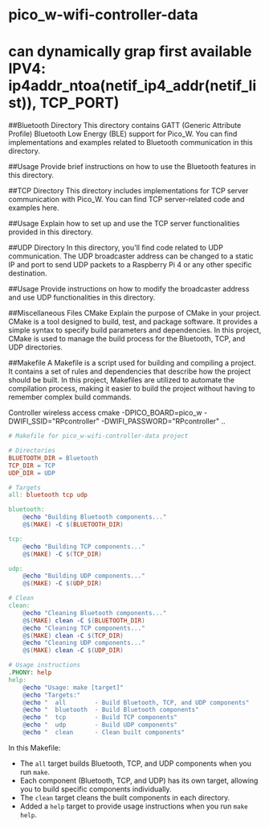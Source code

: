 # pico_w-wifi-controller-data
# can dynamically grap first available IPV4: ip4addr_ntoa(netif_ip4_addr(netif_list)), TCP_PORT)
##Bluetooth Directory
This directory contains GATT (Generic Attribute Profile) Bluetooth Low Energy (BLE) support for Pico_W. You can find implementations and examples related to Bluetooth communication in this directory.

##Usage
Provide brief instructions on how to use the Bluetooth features in this directory.

##TCP Directory
This directory includes implementations for TCP server communication with Pico_W. You can find TCP server-related code and examples here.

##Usage
Explain how to set up and use the TCP server functionalities provided in this directory.

##UDP Directory
In this directory, you'll find code related to UDP communication. The UDP broadcaster address can be changed to a static IP and port to send UDP packets to a Raspberry Pi 4 or any other specific destination.

##Usage
Provide instructions on how to modify the broadcaster address and use UDP functionalities in this directory.

##Miscellaneous Files
CMake
Explain the purpose of CMake in your project. CMake is a tool designed to build, test, and package software. It provides a simple syntax to specify build parameters and dependencies. In this project, CMake is used to manage the build process for the Bluetooth, TCP, and UDP directories.

##Makefile
A Makefile is a script used for building and compiling a project. It contains a set of rules and dependencies that describe how the project should be built. In this project, Makefiles are utilized to automate the compilation process, making it easier to build the project without having to remember complex build commands.

Controller wireless access
cmake -DPICO_BOARD=pico_w -DWIFI_SSID="RPcontroller" -DWIFI_PASSWORD="RPcontroller" ..


```makefile
# Makefile for pico_w-wifi-controller-data project

# Directories
BLUETOOTH_DIR = Bluetooth
TCP_DIR = TCP
UDP_DIR = UDP

# Targets
all: bluetooth tcp udp

bluetooth:
	@echo "Building Bluetooth components..."
	@$(MAKE) -C $(BLUETOOTH_DIR)

tcp:
	@echo "Building TCP components..."
	@$(MAKE) -C $(TCP_DIR)

udp:
	@echo "Building UDP components..."
	@$(MAKE) -C $(UDP_DIR)

# Clean
clean:
	@echo "Cleaning Bluetooth components..."
	@$(MAKE) clean -C $(BLUETOOTH_DIR)
	@echo "Cleaning TCP components..."
	@$(MAKE) clean -C $(TCP_DIR)
	@echo "Cleaning UDP components..."
	@$(MAKE) clean -C $(UDP_DIR)

# Usage instructions
.PHONY: help
help:
	@echo "Usage: make [target]"
	@echo "Targets:"
	@echo "  all        - Build Bluetooth, TCP, and UDP components"
	@echo "  bluetooth  - Build Bluetooth components"
	@echo "  tcp        - Build TCP components"
	@echo "  udp        - Build UDP components"
	@echo "  clean      - Clean built components"
```

In this Makefile:

- The `all` target builds Bluetooth, TCP, and UDP components when you run `make`.
- Each component (Bluetooth, TCP, and UDP) has its own target, allowing you to build specific components individually.
- The `clean` target cleans the built components in each directory.
- Added a `help` target to provide usage instructions when you run `make help`.
